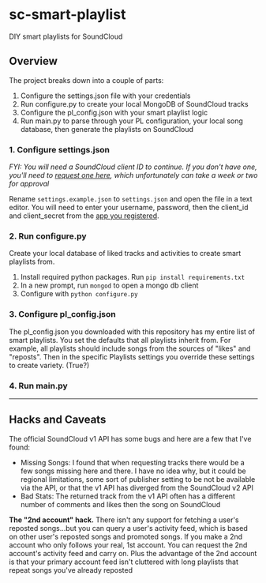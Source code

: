 # sc-smart-playlist

DIY smart playlists for SoundCloud

## Overview

The project breaks down into a couple of parts:

1. Configure the settings.json file with your credentials
2. Run configure.py to create your local MongoDB of SoundCloud tracks
3. Configure the pl_config.json with your smart playlist logic
4. Run main.py to parse through your PL configuration, your local song database, then generate the playlists on SoundCloud

### 1. Configure settings.json

*FYI: You will need a SoundCloud client ID to continue. If you don't have one, you'll need to [request one here][1], which unfortunately can take a week or two for approval*

Rename `settings.example.json` to `settings.json` and open the file in a text editor. You will need to enter your username, password, then the client_id and client_secret from the [app you registered][1].

### 2. Run configure.py

Create your local database of liked tracks and activities to create smart playlists from.

1. Install required python packages. Run `pip install requirements.txt`
2. In a new prompt, run `mongod` to open a mongo db client
3. Configure with `python configure.py`

### 3. Configure pl_config.json

The pl_config.json you downloaded with this repository has my entire list of smart playlists. You set the defaults that all playlists inherit from. For example, all playlists should include songs from the sources of "likes" and "reposts". Then in the specific Playlists settings you override these settings to create variety. (True?)

### 4. Run main.py

----

## Hacks and Caveats

The official SoundCloud v1 API has some bugs and here are a few that I've found:

  - Missing Songs: I found that when requesting tracks there would be a few songs missing here and there. I have no idea why, but it could be regional limitations, some sort of publisher setting to be not be available via the API, or that the v1 API has diverged from the SoundCloud v2 API
  - Bad Stats: The returned track from the v1 API often has a different number of comments and likes then the song on SoundCloud

**The "2nd account" hack.** There isn't any support for fetching a user's reposted songs...but you can query a user's activity feed, which is based on other user's reposted songs and promoted songs. If you make a 2nd account who only follows your real, 1st account. You can request the 2nd account's activity feed and carry on. Plus the advantage of the 2nd account is that your primary account feed isn't cluttered with long playlists that repeat songs you've already reposted

<!--

Hi SoundCloud Developers, I played around with the undocumented v2 API and there are some nice features like recommended songs, which are super cool and hopefully should be in the public API

[In the meantime....](https://twitter.com/SoundCloudDev/status/639017606264016896) from [StackOverflow](https://stackoverflow.com/a/37224955/3219667)

V2 API Unofficial Documentation: https://github.com/wb9688/sc-api-v2-docs

Endpoints (Base url: https://api-v2.soundcloud.com/)

- ./me/play-history/tracks
- ./dashbox/stream
- ./users/21434963/track_likes
- ./users/21434963/likes
- ./activities
- ./stream/users/21434963
- ./users/21434963/followings/not_followed_by/237623984
- ./me/personalized-tracks

Rest of URI: ?client_id=<client>&limit=1&offset=0&linked_partitioning=1&app_version=1489574664

Example: https://api-v2.soundcloud.com/users/21434963/likes?client_id=<client>&limit=1&offset=0&linked_partitioning=1&app_version=1489574664

# Other Random Links:

- Pull playlists from Google Music Stations: https://github.com/simon-weber/gmusicapi and https://github.com/DanNixon/PlayMusicCL/blob/master/playmusiccl/playmusiccl.py#L119
- Pull playlists from Spotify: https://play.spotify.com/collection/songs
- Example SoundCloud client https://github.com/0xPr0xy/soundcloud-cli & https://pyspotify.mopidy.com/en/latest/quickstart/

 -->

[1]: http://soundcloud.com/you/apps/

<!-- [n]: https://github.com/soundcloud/soundcloud-python -->
<!-- [n]: https://github.com/KyleKing/soundcloud_playlist_maker/issues -->